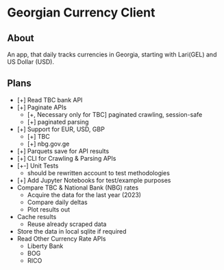 # Georgian Currency Client

## About

An app, that daily tracks currencies in Georgia, starting with Lari(GEL) and US Dollar (USD).

## Plans

* [+] Read TBC bank API
* [+] Paginate APIs
    * [+, Necessary only for TBC] paginated crawling, session-safe
    * [+] paginated parsing
* [+] Support for EUR, USD, GBP
    * [+] TBC
    * [+] nbg.gov.ge
* [+] Parquets save for API results
* [+] CLI for Crawling & Parsing APIs
* [+-] Unit Tests
    * should be rewritten account to test methodologies
* [+] Add Jupyter Notebooks for test/example purposes
* Compare TBC & National Bank (NBG) rates
    * Acquire the data for the last year (2023)
    * Compare daily deltas
    * Plot results out
* Cache results
    * Reuse already scraped data
* Store the data in local sqlite if required
* Read Other Currency Rate APIs 
    * Liberty Bank
    * BOG
    * RICO